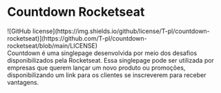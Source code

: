 # Countdown Rocketseat
</hr>
![GitHub license](https://img.shields.io/github/license/T-pl/countdown-rocketseat)](https://github.com/T-pl/countdown-rocketseat/blob/main/LICENSE)
</br>
Countdown é uma singlepage desenvolvida por meio dos desafios disponibilizados pela Rocketseat. Essa singlepage pode ser utilizada por empresas que querem lançar um novo produto ou promoções,  disponibilizando um link para os clientes se inscreverem para receber vantagens.
</hr>

